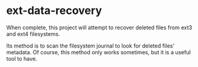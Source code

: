 # ext-data-recovery
When complete, this project will attempt to recover deleted files from ext3 and ext4 filesystems.

Its method is to scan the filesystem journal to look for deleted files' metadata.
Of course, this method only works sometimes, but it is a useful tool to have.

